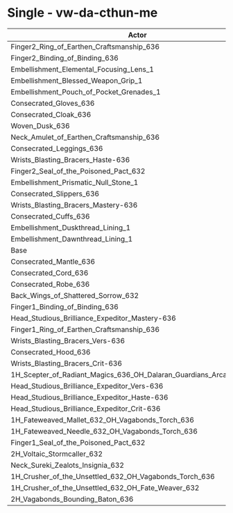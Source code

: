 # Single - vw-da-cthun-me
| Actor | DPS | Increase |
|---|:---:|:---:|
|Finger2_Ring_of_Earthen_Craftsmanship_636|1077617|0.71%|
|Finger2_Binding_of_Binding_636|1077545|0.71%|
|Embellishment_Elemental_Focusing_Lens_1|1076066|0.57%|
|Embellishment_Blessed_Weapon_Grip_1|1073013|0.28%|
|Embellishment_Pouch_of_Pocket_Grenades_1|1072756|0.26%|
|Consecrated_Gloves_636|1072376|0.22%|
|Consecrated_Cloak_636|1072136|0.20%|
|Woven_Dusk_636|1072122|0.20%|
|Neck_Amulet_of_Earthen_Craftsmanship_636|1070780|0.08%|
|Consecrated_Leggings_636|1070605|0.06%|
|Wrists_Blasting_Bracers_Haste-636|1070464|0.05%|
|Finger2_Seal_of_the_Poisoned_Pact_632|1070453|0.04%|
|Embellishment_Prismatic_Null_Stone_1|1070449|0.04%|
|Consecrated_Slippers_636|1070228|0.02%|
|Wrists_Blasting_Bracers_Mastery-636|1070173|0.02%|
|Consecrated_Cuffs_636|1070086|0.01%|
|Embellishment_Duskthread_Lining_1|1070016|0.00%|
|Embellishment_Dawnthread_Lining_1|1070000|0.00%|
|Base|1069976|0.00%|
|Consecrated_Mantle_636|1069935|0.00%|
|Consecrated_Cord_636|1069852|-0.01%|
|Consecrated_Robe_636|1069613|-0.03%|
|Back_Wings_of_Shattered_Sorrow_632|1068713|-0.12%|
|Finger1_Binding_of_Binding_636|1068541|-0.13%|
|Head_Studious_Brilliance_Expeditor_Mastery-636|1068405|-0.15%|
|Finger1_Ring_of_Earthen_Craftsmanship_636|1068135|-0.17%|
|Wrists_Blasting_Bracers_Vers-636|1068012|-0.18%|
|Consecrated_Hood_636|1067321|-0.25%|
|Wrists_Blasting_Bracers_Crit-636|1067275|-0.25%|
|1H_Scepter_of_Radiant_Magics_636_OH_Dalaran_Guardians_Arcanotool_632|1066458|-0.33%|
|Head_Studious_Brilliance_Expeditor_Vers-636|1063524|-0.60%|
|Head_Studious_Brilliance_Expeditor_Haste-636|1063393|-0.62%|
|Head_Studious_Brilliance_Expeditor_Crit-636|1060070|-0.93%|
|1H_Fateweaved_Mallet_632_OH_Vagabonds_Torch_636|1059432|-0.99%|
|1H_Fateweaved_Needle_632_OH_Vagabonds_Torch_636|1059311|-1.00%|
|Finger1_Seal_of_the_Poisoned_Pact_632|1050482|-1.82%|
|2H_Voltaic_Stormcaller_632|1038650|-2.93%|
|Neck_Sureki_Zealots_Insignia_632|1029735|-3.76%|
|1H_Crusher_of_the_Unsettled_632_OH_Vagabonds_Torch_636|904604|-15.46%|
|1H_Crusher_of_the_Unsettled_632_OH_Fate_Weaver_632|900532|-15.84%|
|2H_Vagabonds_Bounding_Baton_636|874969|-18.23%|
